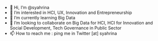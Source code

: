 - 👋 Hi, I’m @syahrina
- 👀 I’m interested in HCI, UX, Innovation and Entrepreneurship
- 🌱 I’m currently learning Big Data
- 💞️ I’m looking to collaborate on Big Data for HCI, HCI for Innovation and Social Development, Tech Governance in Public Sector
- 📫 How to reach me : ping me in Twitter [at] syahrina

<!---
syahrina/syahrina is a ✨ special ✨ repository because its `README.md` (this file) appears on your GitHub profile.
You can click the Preview link to take a look at your changes.
--->
